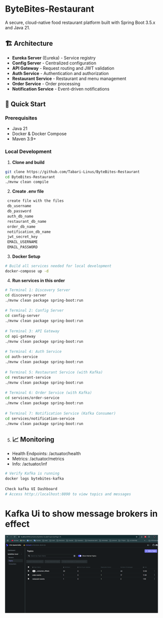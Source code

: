 # ByteBites-Restaurant

A secure, cloud-native food restaurant platform built with Spring Boot 3.5.x and Java 21.

## 🏗️ Architecture

- **Eureka Server** (Eureka) - Service registry
- **Config Server** - Centralized configuration
- **API Gateway** - Request routing and JWT validation
- **Auth Service** - Authentication and authorization
- **Restaurant Service** - Restaurant and menu management
- **Order Service** - Order processing
- **Notification Service** - Event-driven notifications

## 🚀 Quick Start

### Prerequisites
- Java 21
- Docker & Docker Compose
- Maven 3.9+

### Local Development

1. **Clone and build**
```bash
git clone https://github.com/Tabari-Linus/ByteBites-Restaurant
cd ByteBites-Restaurant
./mvnw clean compile
````
2. **Create .env file**
```bash
 create file with the files 
 db_username
 db_password
 auth_db_name
 restaurant_db_name
 order_db_name
 notification_db_name
 jwt_secret_key
 EMAIL_USERNAME
 EMAIL_PASSWORD
```

3. **Docker Setup**
```bash
# Build all services needed for local development
docker-compose up -d
````
4. **Run services in this order**
```bash
# Terminal 1: Discovery Server
cd discovery-server
./mvnw clean package spring-boot:run

# Terminal 2: Config Server
cd config-server  
./mvnw clean package spring-boot:run

# Terminal 3: API Gateway
cd api-gateway
./mvnw clean package spring-boot:run

# Terminal 4: Auth Service
cd auth-service
./mvnw clean package spring-boot:run

# Terminal 5: Restaurant Service (with Kafka)
cd restaurant-service
./mvnw clean package spring-boot:run

# Terminal 6: Order Service (with Kafka)
cd services/order-service
./mvnw clean package spring-boot:run

# Terminal 7: Notification Service (Kafka Consumer)
cd services/notification-service
./mvnw clean package spring-boot:run
```

5. ## 📈 Monitoring
- Health Endpoints: /actuator/health
- Metrics: /actuator/metrics
- Info: /actuator/inf

```bash
# Verify Kafka is running
docker logs bytebites-kafka

Check kafka UI Dashboard
# Access http://localhost:8090 to view topics and messages
```

# Kafka Ui to show message brokers in effect
![Kafka Dashboard](docs/images/Kafka%20UI.png)